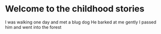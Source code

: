 # Welcome to the childhood stories
I was walking one day and met a blug dog
He barked at me gently
I passed him and went into the forest

